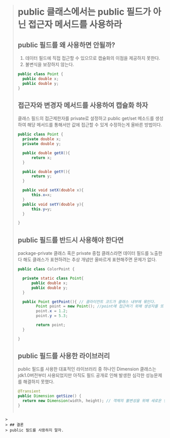 > # public 클래스에서는 public 필드가 아닌 접근자 메서드를 사용하라
> ## public 필드를 왜 사용하면 안될까?
> 1. 데이터 필드에 직접 접근할 수 있으므로 캡슐화의 이점을 제공하지 못한다.
> 2. 불변식을 보장하지 않는다.
> 
> ```java
> public class Point {
>   public double x;
>   public double y;
> }
> ```
>
> ## 접근자와 변경자 메서드를 사용하여 캡슐화 하자
> 클래스 필드의 접근제한자를 private로 설정하고 public get/set 메소드를 생성하여 해당 메서드를 통해서만 값에 접근할 수 있게 수정하는게 올바른 방법이다. 
> ```java
> public class Point {
>   private double x;
>   private double y;
> 
>   public double getX(){
>       return x;
>   } 
> 
>   public double getY(){
>       return y; 
>   }
> 
>   public void setX(double x){
>       this.x=x;
>   }
>   public void setY(double y){
>       this.y=y;
>   }
> 
> }
> ```
> ## public 필드를 반드시 사용해야 한다면
> package-private 클래스 혹은 private 중첩 클래스라면 데이터 필드를 노출한다 해도 클래스가 표현하려는 추상 개념만 올바르게 표현해주면 문제가 없다.
> ```java
> public class ColorPoint {
> 
>   private static class Point{
>       public double x;
>       public double y;
>   }
> 
>   public Point getPoint(){ // 클라이언트 코드가 클래스 내부에 묶인다.
>         Point point = new Point(); //point에 접근하기 위해 생성자를 또 만들어야함..
>         point.x = 1.2; 
>         point.y = 5.3; 
> 
>         return point; 
>   }
> 
> }
> ```
>
> ## public 필드를 사용한 라이브러리
> public 필드를 사용한 대표적인 라이브러리 중 하나인 Dimension 클래스는 jdk1.0버전부터 사용되었지만 아직도 필드 공개로 인해 발생한 심각한 성능문제를 해결하지 못했다.
> ```java
> @Transient
> public Dimension getSize() {
>   return new Dimension(width, height); // 객체의 불변성을 위해 새로운 인스턴스를 다시 생성함
> }
>  
```
> 
> ## 결론
> public 필드를 사용하지 말자.